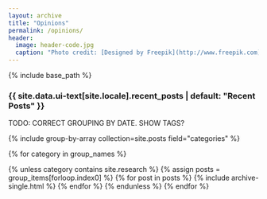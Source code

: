 ```yaml
---
layout: archive
title: "Opinions"
permalink: /opinions/
header:
  image: header-code.jpg
  caption: "Photo credit: [Designed by Freepik](http://www.freepik.com)"
---
```


{% include base_path %}

<h3 class="archive__subtitle">{{ site.data.ui-text[site.locale].recent_posts | default: "Recent Posts" }}</h3>

TODO: CORRECT GROUPING BY DATE. SHOW TAGS?

{% include group-by-array collection=site.posts field="categories" %}

{% for category in group_names %}
  <!-- all except research -->
  {% unless category contains site.research %}
    {% assign posts = group_items[forloop.index0] %}
    {% for post in posts %}
      {% include archive-single.html %}
    {% endfor %}
  {% endunless %}
{% endfor %}
